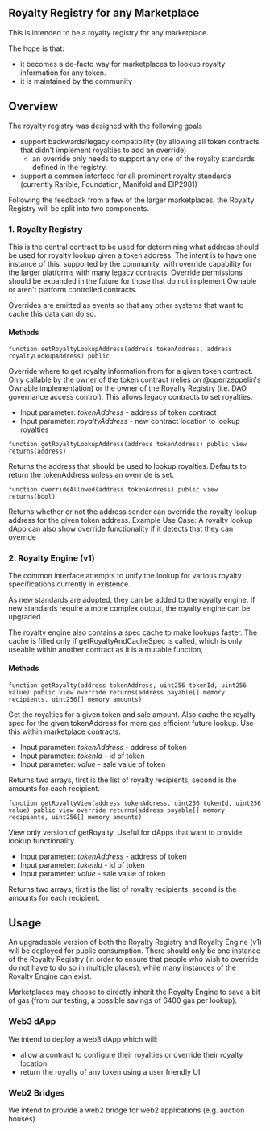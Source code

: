 ## Royalty Registry for any Marketplace

This is intended to be a royalty registry for any marketplace.

The hope is that:
- it becomes a de-facto way for marketplaces to lookup royalty information for any token.
- it is maintained by the community

## Overview

The royalty registry was designed with the following goals
- support backwards/legacy compatibility (by allowing all token contracts that didn't implement royalties to add an override)
  - an override only needs to support any one of the royalty standards defined in the registry.
- support a common interface for all prominent royalty standards (currently Rarible, Foundation, Manifold and EIP2981)

Following the feedback from a few of the larger marketplaces, the Royalty Registry will be split into two components.

### 1. Royalty Registry
This is the central contract to be used for determining what address should be used for royalty lookup given a token address.  The intent is to have one instance of this, supported by the community, with override capability for the larger platforms with many legacy contracts.  Override permissions should be expanded in the future for those that
do not implement Ownable or aren't platform controlled contracts.

Overrides are emitted as events so that any other systems that want to cache this data can do so.

#### Methods

```
function setRoyaltyLookupAddress(address tokenAddress, address royaltyLookupAddress) public
```
Override where to get royalty information from for a given token contract.  Only callable by the owner of the token contract (relies on @openzeppelin's Ownable implementation) or the owner of the Royalty Registry (i.e. DAO governance access control).  This allows legacy contracts to set royalties.

- Input parameter: *tokenAddress*   - address of token contract
- Input parameter: *royaltyAddress* - new contract location to lookup royalties

```
function getRoyaltyLookupAddress(address tokenAddress) public view returns(address)
```
Returns the address that should be used to lookup royalties.  Defaults to return the tokenAddress unless an override is set.

```
function overrideAllowed(address tokenAddress) public view returns(bool)
```
Returns whether or not the address sender can override the royalty lookup address for the given token address.
Example Use Case: A royalty lookup dApp can also show override functionality if it detects that they can override

### 2. Royalty Engine (v1)

The common interface attempts to unify the lookup for various royalty specifications currently in existence.

As new standards are adopted, they can be added to the royalty engine.  If new standards require a more complex output, the royalty engine can be upgraded.

The royalty engine also contains a spec cache to make lookups faster.  The cache is filled only if getRoyaltyAndCacheSpec is called, which is only useable within another contract as it is a mutable function,

#### Methods

```
function getRoyalty(address tokenAddress, uint256 tokenId, uint256 value) public view override returns(address payable[] memory recipients, uint256[] memory amounts)
```
Get the royalties for a given token and sale amount.  Also cache the royalty spec for the given tokenAddress for more gas efficient future lookup.
Use this within marketplace contracts.

- Input parameter: *tokenAddress* - address of token
- Input parameter: *tokenId*      - id of token
- Input parameter: *value*        - sale value of token

Returns two arrays, first is the list of royalty recipients, second is the amounts for each recipient.

```
function getRoyaltyView(address tokenAddress, uint256 tokenId, uint256 value) public view override returns(address payable[] memory recipients, uint256[] memory amounts)
```
View only version of getRoyalty.  Useful for dApps that want to provide lookup functionality.

- Input parameter: *tokenAddress* - address of token
- Input parameter: *tokenId*      - id of token
- Input parameter: *value*        - sale value of token

Returns two arrays, first is the list of royalty recipients, second is the amounts for each recipient.

## Usage

An upgradeable version of both the Royalty Registry and Royalty Engine (v1) will be deployed for public consumption.  There should only be one instance of the Royalty Registry (in order to ensure that people who wish to override do not have to do so in multiple places), while many instances of the Royalty Engine can exist.

Marketplaces may choose to directly inherit the Royalty Engine to save a bit of gas (from our testing, a possible savings of 6400 gas per lookup).

### Web3 dApp
We intend to deploy a web3 dApp which will:
- allow a contract to configure their royalties or override their royalty location.
- return the royalty of any token using a user friendly UI

### Web2 Bridges
We intend to provide a web2 bridge for web2 applications (e.g. auction houses)